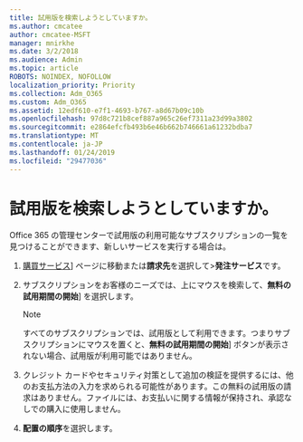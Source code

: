 ```yaml
---
title: 試用版を検索しようとしていますか。
ms.author: cmcatee
author: cmcatee-MSFT
manager: mnirkhe
ms.date: 3/2/2018
ms.audience: Admin
ms.topic: article
ROBOTS: NOINDEX, NOFOLLOW
localization_priority: Priority
ms.collection: Adm_O365
ms.custom: Adm_O365
ms.assetid: 12edf610-e7f1-4693-b767-a8d67b09c10b
ms.openlocfilehash: 97d8c721b8cef887a965c26ef7311a23d99a3802
ms.sourcegitcommit: e2864efcfb493b6e46b662b746661a61232bdba7
ms.translationtype: MT
ms.contentlocale: ja-JP
ms.lasthandoff: 01/24/2019
ms.locfileid: "29477036"
---
```

# <a name="trying-to-find-a-trial"></a>試用版を検索しようとしていますか。

Office 365 の管理センターで試用版の利用可能なサブスクリプションの一覧を見つけることができます、新しいサービスを実行する場合は。
  
1. [購買サービス](https://go.microsoft.com/fwlink/p/?linkid=868433)] ページに移動または**請求先**を選択して\>**発注サービス**です。
    
2. サブスクリプションをお客様のニーズでは、上にマウスを検索して、**無料の試用期間の開始**] を選択します。
    
    > [!NOTE]
    > すべてのサブスクリプションでは、試用版として利用できます。つまりサブスクリプションにマウスを置くと、**無料の試用期間の開始**] ボタンが表示されない場合、試用版が利用可能ではありません。 
  
3. クレジット カードやセキュリティ対策として追加の検証を提供するには、他のお支払方法の入力を求められる可能性があります。この無料の試用版の請求はありません。ファイルには、お支払いに関する情報が保持され、承認なしでの購入に使用しません。
    
4. **配置の順序**を選択します。
    

